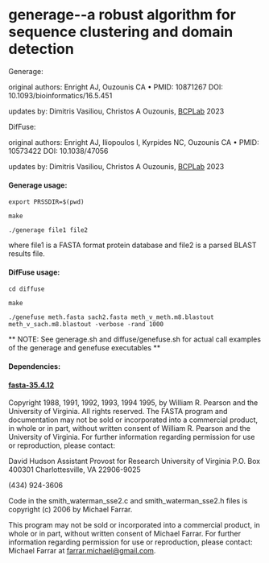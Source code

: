 # generage--a robust algorithm for sequence clustering and domain detection

Generage:

original authors: Enright AJ, Ouzounis CA • PMID: 10871267 DOI: 10.1093/bioinformatics/16.5.451 

updates by: Dimitris Vasiliou, Christos A Ouzounis, [BCPLab](http://genome.academy/) 2023

DifFuse:

original authors: Enright AJ, Iliopoulos I, Kyrpides NC, Ouzounis CA • PMID: 10573422 DOI: 10.1038/47056

updates by: Dimitris Vasiliou, Christos A Ouzounis, [BCPLab](http://genome.academy/) 2023

#### Generage usage:
```
export PRSSDIR=$(pwd)

make

./generage file1 file2
```
where file1 is a FASTA format protein database and file2 is a parsed BLAST results file.

#### DifFuse usage:
```
cd diffuse

make

./genefuse meth.fasta sach2.fasta meth_v_meth.m8.blastout meth_v_sach.m8.blastout -verbose -rand 1000
```

** NOTE: See generage.sh and diffuse/genefuse.sh for actual call examples of the generage and genefuse executables **

#### Dependencies:

#### [fasta-35.4.12](https://fasta.bioch.virginia.edu/wrpearson/fasta/)

Copyright 1988, 1991, 1992, 1993, 1994 1995, by William
R. Pearson and the University of Virginia.  All rights
reserved. The FASTA program and documentation may not be sold or
incorporated into a commercial product, in whole or in part,
without written consent of William R. Pearson and the University
of Virginia.  For further information regarding permission for
use or reproduction, please contact:

David Hudson
Assistant Provost for Research
University of Virginia
P.O. Box 400301
Charlottesville, VA  22906-9025

(434) 924-3606
     
Code in the smith_waterman_sse2.c and smith_waterman_sse2.h files
is copyright (c) 2006 by Michael Farrar.

This program may not be sold or incorporated into a commercial
product, in whole or in part, without written consent of Michael
Farrar.  For further information regarding permission for use or
reproduction, please contact: Michael Farrar at
farrar.michael@gmail.com.


